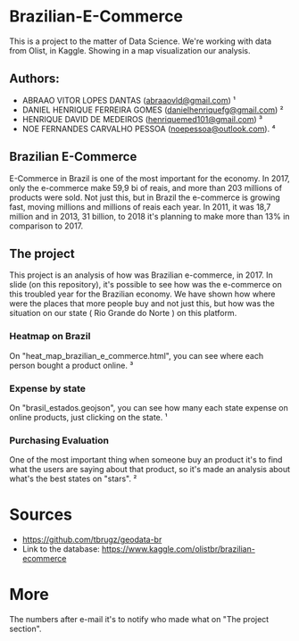 # Brazilian-E-Commerce
This is a project to the matter of Data Science. We're working with data from Olist, in Kaggle. Showing in a map visualization our analysis.

## Authors:
 - ABRAAO VITOR LOPES DANTAS (abraaovld@gmail.com) ¹
 - DANIEL HENRIQUE FERREIRA GOMES (danielhenriquefg@gmail.com) ²
 - HENRIQUE DAVID DE MEDEIROS (henriquemed101@gmail.com) ³
 - NOE FERNANDES CARVALHO PESSOA (noepessoa@outlook.com). ⁴

## Brazilian E-Commerce
E-Commerce in Brazil is one of the most important for the economy. In 2017, only the e-commerce make 59,9 bi of reais, and more than 203 millions of products were sold. Not just this, but in Brazil the e-commerce is growing fast, moving millions and millions of reais each year. In 2011, it was 18,7 million and in 2013, 31 billion, to 2018 it's planning to make more than 13% in comparison to 2017. 

## The project
This project is an analysis of how was Brazilian e-commerce, in 2017. In slide (on this repository), it's possible to see how was the e-commerce on this troubled year for the Brazilian economy. We have shown how where were the places that more people buy and not just this, but how was the situation on our state ( Rio Grande do Norte ) on this platform.   

### Heatmap on Brazil
On "heat_map_brazilian_e_commerce.html", you can see where each person bought a product online. ³

### Expense by state
On "brasil_estados.geojson", you can see how many each state expense on online products, just clicking on the state. ¹

### Purchasing Evaluation
One of the most important thing when someone buy an product it's to find what the users are saying about that product, so it's made an analysis about what's the best states on "stars". ²

# Sources
- https://github.com/tbrugz/geodata-br
- Link to the database: https://www.kaggle.com/olistbr/brazilian-ecommerce

# More
The numbers after e-mail it's to notify who made what on "The project section".
